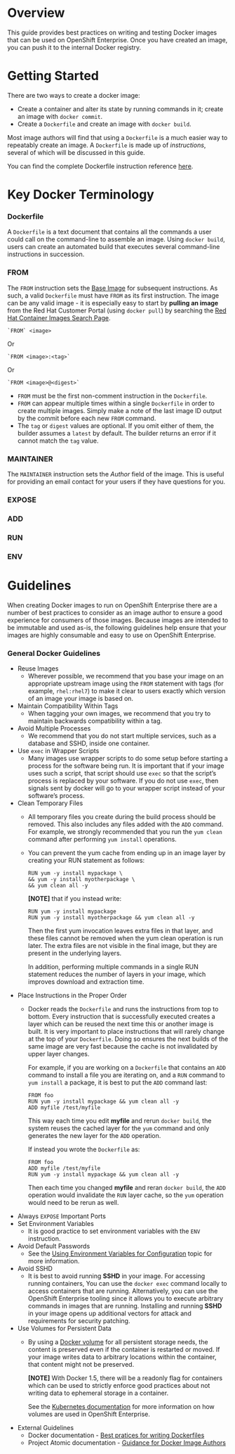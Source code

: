 # Overview
This guide provides best practices on writing and testing Docker images that can be used on OpenShift Enterprise.
Once you have created an image, you can push it to the internal Docker registry.

# Getting Started

There are two ways to create a docker image:

* Create a container and alter its state by running commands in it; create an image with `docker commit`.
* Create a `Dockerfile` and create an image with `docker build`.

Most image authors will find that using a `Dockerfile` is a much easier way to repeatably create an image.
A `Dockerfile` is made up of *instructions*, several of which will be discussed in this guide.

You can find the complete Dockerfile instruction reference [here](http://bit.ly/2acGHin).

# Key Docker Terminology

### Dockerfile

A `Dockerfile` is a text document that contains all the commands a user could call on the command-line to assemble
an image. Using `docker build`, users can create an automated build that executes several command-line instructions
in succession.

### FROM

The `FROM` instruction sets the [Base Image](http://bit.ly/2auNX8N) for subsequent instructions. As such, a valid
`Dockerfile` must have `FROM` as its first instruction. The image can be any valid image - it is especially easy
to start by **pulling an image** from the Red Hat Customer Portal (using `docker pull`) by searching the
[Red Hat Container Images Search Page](http://red.ht/29V9NAy).

    `FROM` <image>

Or

    `FROM <image>:<tag>`

Or

    `FROM <image>@<digest>`

* `FROM` must be the first non-comment instruction in the `Dockerfile`.
* `FROM` can appear multiple times within a single `Dockerfile` in order to create multiple images. Simply make a
note of the last image ID output by the commit before each new `FROM` command.
* The `tag` or `digest` values are optional. If you omit either of them, the builder assumes a `latest` by default. The builder returns an error if it cannot match the `tag` value.

### MAINTAINER

The `MAINTAINER` instruction sets the *Author* field of the image. This is useful for providing an email contact
for your users if they have questions for you.

### EXPOSE

### ADD

### RUN

### ENV

# Guidelines
When creating Docker images to run on OpenShift Enterprise there are a number of best practices to consider as an
image author to ensure a good experience for consumers of those images. Because images are intended to be
immutable and used as-is, the following guidelines help ensure that your images are highly consumable and easy to
use on OpenShift Enterprise.

### General Docker Guidelines
* Reuse Images
  * Wherever possible, we recommend that you base your image on an appropriate upstream image using the `FROM`
  statement with tags (for example, `rhel:rhel7`) to make it clear to users exactly which version of an image
  your image is based on.
* Maintain Compatibility Within Tags
  * When tagging your own images, we recommend that you try to maintain backwards compatibility within a tag.
* Avoid Multiple Processes
  * We recommend that you do not start multiple services, such as a database and SSHD, inside one container.
* Use `exec` in Wrapper Scripts
  * Many images use wrapper scripts to do some setup before starting a process for the software being run. It is
  important that if your image uses such a script, that script should use `exec` so that the script’s process
  is replaced by your software. If you do not use `exec`, then signals sent by docker will go to your wrapper
  script instead of your software’s process.
* Clean Temporary Files
  * All temporary files you create during the build process should be removed. This also includes any files
  added with the `ADD` command. For example, we strongly recommended that you run the `yum clean` command after
  performing `yum install` operations.
  * You can prevent the yum cache from ending up in an image layer by creating your RUN statement as follows:

        RUN yum -y install mypackage \
        && yum -y install myotherpackage \
        && yum clean all -y

    **[NOTE]** that if you instead write:

        RUN yum -y install mypackage
        RUN yum -y install myotherpackage && yum clean all -y

    Then the first yum invocation leaves extra files in that layer, and these files cannot be removed when the
    yum clean operation is run later. The extra files are not visible in the final image, but they are present in
    the underlying layers.

    In addition, performing multiple commands in a single RUN statement reduces the number of layers in your image,
    which improves download and extraction time.
* Place Instructions in the Proper Order
  * Docker reads the `Dockerfile` and runs the instructions from top to bottom. Every instruction that is
  successfully executed creates a layer which can be reused the next time this or another image is built. It is
  very important to place instructions that will rarely change at the top of your `Dockerfile`. Doing so ensures
  the next builds of the same image are very fast because the cache is not invalidated by upper layer changes.

    For example, if you are working on a `Dockerfile` that contains an `ADD` command to install a file you are
    iterating on, and a `RUN` command to `yum install` a package, it is best to put the `ADD` command last:

        FROM foo
        RUN yum -y install mypackage && yum clean all -y
        ADD myfile /test/myfile

    This way each time you edit **myfile** and rerun `docker build`, the system reuses the cached layer for the
    `yum` command and only generates the new layer for the `ADD` operation.

    If instead you wrote the `Dockerfile` as:

        FROM foo
        ADD myfile /test/myfile
        RUN yum -y install mypackage && yum clean all -y

    Then each time you changed **myfile** and reran `docker build`, the `ADD` operation would invalidate the `RUN`
    layer cache, so the `yum` operation would need to be rerun as well.
* Always `EXPOSE` Important Ports
* Set Environment Variables
  * It is good practice to set environment variables with the `ENV` instruction.
* Avoid Default Passwords
  * See the [Using Environment Variables for Configuration](http://red.ht/29P20V3) topic for more information.
* Avoid SSHD
  * It is best to avoid running **SSHD** in your image. For accessing running containers, You can use the `docker
  exec` command locally to access containers that are running. Alternatively, you can use the OpenShift Enterprise
  tooling since it allows you to execute arbitrary commands in images that are running. Installing and running
  **SSHD** in your image opens up additional vectors for attack and requirements for security patching.
* Use Volumes for Persistent Data
  * By using a [Docker volume](http://bit.ly/29W5aqC) for all persistent storage needs, the content is preserved
  even if the container is restarted or moved. If your image writes data to arbitrary locations within the
  container, that content might not be preserved.

    **[NOTE]** With Docker 1.5, there will be a readonly flag for containers which can be used to strictly
    enforce good practices about not writing data to ephemeral storage in a container.

    See the [Kubernetes documentation](http://bit.ly/2acIzHS) for more information on how volumes are used in
    OpenShift Enterprise.
* External Guidelines
  * Docker documentation - [Best pratices for writing Dockerfiles](http://bit.ly/2auQtf9)
  * Project Atomic documentation - [Guidance for Docker Image Authors](http://bit.ly/2abwd65)
